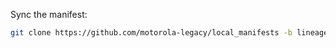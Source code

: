 Sync the manifest:

```bash
git clone https://github.com/motorola-legacy/local_manifests -b lineage-17.1-jeter .repo/local_manifests
```
